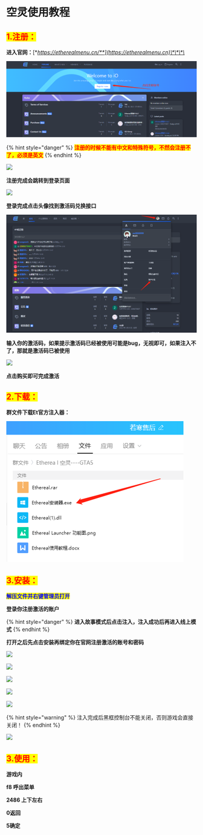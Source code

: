 # 空灵使用教程

## <mark style="color:red;">1.注册：</mark>

**进入官网：**[**https://etherealmenu.cn/**](https://etherealmenu.cn)\*\*\*\*

![](<../../.gitbook/assets/image (36) (1) (1) (1) (1).png>)

{% hint style="danger" %}
<mark style="color:red;">**注册的时候不能有中文和特殊符号，不然会注册不了，必须是英文**</mark>
{% endhint %}

![](../../.gitbook/assets/62@4H5\~0@FJLP%\`A1FQQ]MB.jpg)

**注册完成会跳转到登录页面**

![](../../.gitbook/assets/\_{\_YCH97EBH38OWI{TO\[3PX.jpg)

**登录完成点击头像找到激活码兑换接口**

![](<../../.gitbook/assets/image (46) (1) (1) (1).png>)

**输入你的激活码，如果提示激活码已经被使用可能是bug，无视即可，如果注入不了，那就是激活码已被使用**

![](../../.gitbook/assets/9\(MV70JB9\(1DOI]BU3@G%SI.jpg)

**点击购买即可完成激活**

## <mark style="color:red;">2.下载：</mark>

**群文件下载Et官方注入器：**

![](<../../.gitbook/assets/image (39) (1) (1).png>)

## <mark style="color:red;">**3.安装：**</mark>

<mark style="color:blue;">**解压文件并右键管理员打开**</mark>

**登录你注册激活的账户**

{% hint style="danger" %}
**进入故事模式后点击注入，注入成功后再进入线上模式**
{% endhint %}

**打开之后先点击安装再绑定你在官网注册激活的账号和密码**

![](../../.gitbook/assets/2022-04-29\_113516.png)

![](../../.gitbook/assets/2022-04-29\_113940.png)

![](../../.gitbook/assets/2022-04-29\_113917.png)

![](../../.gitbook/assets/4FUZNMGG]F35G0GZ{}\(CA9D.jpg)

![](../../.gitbook/assets/P17TP}3MS2$T$7RP{ROR@\`J.jpg)

{% hint style="warning" %}
注入完成后黑框控制台不能关闭，否则游戏会直接关闭！
{% endhint %}

![](../../.gitbook/assets/W3P3YDVUTC9{@ER%Y\_N3$9R.jpg)

## <mark style="color:red;">3.使用：</mark>

**游戏内**

**f8 呼出菜单**

**2486 上下左右**

**0返回**

**5确定**
